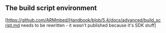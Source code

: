 ## The build script environment

[https://github.com/ARMmbed/Handbook/blob/5.4/docs/advanced/build_script.md needs to be rewritten - it wasn't published because it's SDK stuff]
